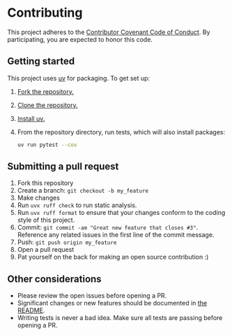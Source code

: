 # Contributing

This project adheres to the [Contributor Covenant Code of Conduct](http://contributor-covenant.org/version/1/4/). By participating, you are expected to honor this code.

## Getting started

This project uses [uv](https://docs.astral.sh/uv/) for packaging. To get set up:

1. [Fork the repository.](https://docs.github.com/en/pull-requests/collaborating-with-pull-requests/working-with-forks/fork-a-repo)
1. [Clone the repository.](https://docs.github.com/en/repositories/creating-and-managing-repositories/cloning-a-repository)
1. [Install uv.](https://docs.astral.sh/uv/getting-started/installation/)
1. From the repository directory, run tests, which will also install packages:

   ```sh
   uv run pytest --cov
   ```

## Submitting a pull request

1. Fork this repository
1. Create a branch: `git checkout -b my_feature`
1. Make changes
1. Run `uvx ruff check` to run static analysis.
1. Run `uvx ruff format` to ensure that your changes conform to the coding style of this project.
1. Commit: `git commit -am "Great new feature that closes #3"`. Reference any related issues in the first line of the commit message.
1. Push: `git push origin my_feature`
1. Open a pull request
1. Pat yourself on the back for making an open source contribution :)

## Other considerations

- Please review the open issues before opening a PR.
- Significant changes or new features should be documented in [the README](README.md).
- Writing tests is never a bad idea. Make sure all tests are passing before opening a PR.
